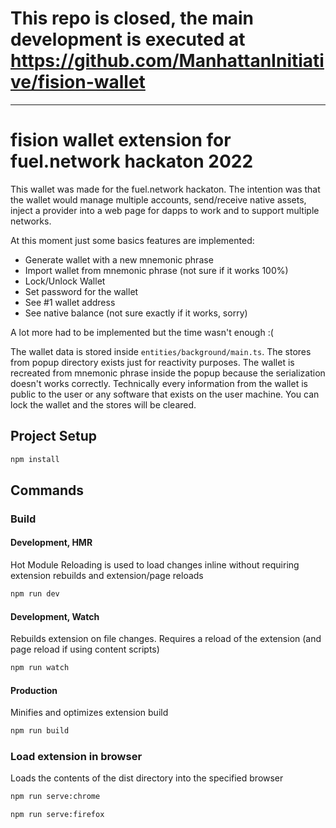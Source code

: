 # This repo is closed, the main development is executed at https://github.com/ManhattanInitiative/fision-wallet 
---
# fision wallet extension for fuel.network hackaton 2022

This wallet was made for the fuel.network hackaton. The intention was that the wallet would manage multiple accounts, send/receive native assets, inject a provider into a web page for dapps to work and to support multiple networks.

At this moment just some basics features are implemented:

- Generate wallet with a new mnemonic phrase
- Import wallet from mnemonic phrase (not sure if it works 100%)
- Lock/Unlock Wallet
- Set password for the wallet
- See #1 wallet address
- See native balance (not sure exactly if it works, sorry)

A lot more had to be implemented but the time wasn't enough :(

The wallet data is stored inside `entities/background/main.ts`.
The stores from popup directory exists just for reactivity purposes.
The wallet is recreated from mnemonic phrase inside the popup because the serialization doesn't works correctly.
Technically every information from the wallet is public to the user or any software that exists on the user machine. You can lock the wallet and the stores will be cleared.

## Project Setup

```sh
npm install
```

## Commands

### Build

#### Development, HMR

Hot Module Reloading is used to load changes inline without requiring extension rebuilds and extension/page reloads

```sh
npm run dev
```

#### Development, Watch

Rebuilds extension on file changes. Requires a reload of the extension (and page reload if using content scripts)

```sh
npm run watch
```

#### Production

Minifies and optimizes extension build

```sh
npm run build
```

### Load extension in browser

Loads the contents of the dist directory into the specified browser

```sh
npm run serve:chrome
```

```sh
npm run serve:firefox
```

